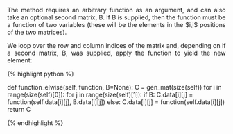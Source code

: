 <div style="text-align: justify">
<p> The method requires an arbitrary function as an argument, and can also take
an optional second matrix, B. If B is supplied, then the function must be a
function of two variables (these will be the elements in the $i,j$ positions of
the two matrices).</p>

<p>We loop over the row and column indices of the matrix and, depending on if a
second matrix, B, was supplied, apply the function to yield the new
element:</p>
</div>

{% highlight python %}

def function_elwise(self, function, B=None):
    C = gen_mat(size(self))
    for i in range(size(self)[0]):
        for j in range(size(self)[1]):
            if B:
                C.data[i][j] = function(self.data[i][j], B.data[i][j])
            else:
                C.data[i][j] = function(self.data[i][j])
    return C

{% endhighlight %}
